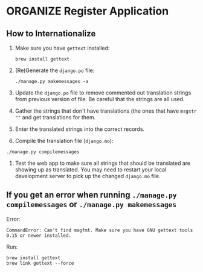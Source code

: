 # ORGANIZE Register Application

## How to Internationalize

1. Make sure you have ```gettext``` installed:

    ```
    brew install gettext
    ```

1. (Re)Generate the ```django.po``` file:

    ```
    ./manage.py makemessages -a
    ```

1. Update the ```django.po``` file to remove commented out translation strings from previous version of file. Be careful that the strings are all used.

1. Gather the strings that don't have translations (the ones that have ```msgstr ""``` and get translations for them.

1. Enter the translated strings into the correct records.

1. Compile the translation file (```django.mo```):

```
./manage.py compilemessages
```

1. Test the web app to make sure all strings that should be translated are showing up as translated. You may need to restart your local development server to pick up the changed ```django.mo``` file.


## If you get an error when running ```./manage.py compilemessages``` or ```./manage.py makemessages```

Error: 

```
CommandError: Can't find msgfmt. Make sure you have GNU gettext tools 0.15 or newer installed.
```

Run:

```
brew install gettext
brew link gettext --force
```
